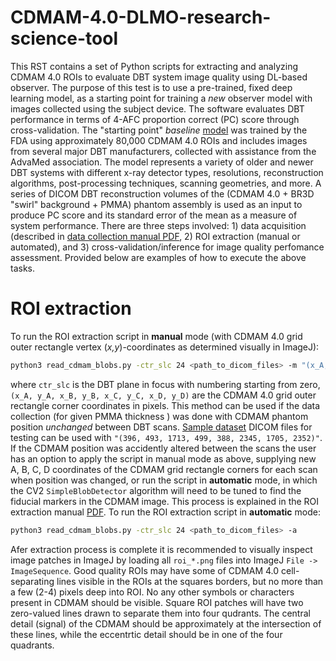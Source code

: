 # CDMAM-4.0-DLMO-research-science-tool
This RST contains a set of Python scripts for extracting and analyzing CDMAM 4.0 ROIs to evaluate DBT system image quality using DL-based observer.
The purpose of this test is to use a pre-trained, fixed deep learning model, as a starting point for training a *new* observer model with images collected using the subject device. The software evaluates DBT performance in terms of 4-AFC proportion correct (PC) score through cross-validation. The "starting point" *baseline* [model](https://plaque.twinbrook.org/index.php/s/QqtXn25qpP7MstE) was trained by the FDA using approximately 80,000 CDMAM 4.0 ROIs and includes images from several major DBT manufacturers, collected with assistance from the AdvaMed association. The model represents a variety of older and newer DBT systems with different x-ray detector types, resolutions, reconstruction algorithms, post-processing techniques, scanning geometries, and more.
A series of DICOM DBT reconstruction volumes of the (CDMAM 4.0 + BR3D "swirl" background + PMMA) phantom assembly is used as an input to produce PC score and its standard error of the mean as a measure of system performance. There are three steps involved: 1) data acquisition (described in [data collection manual PDF](https://plaque.twinbrook.org/index.php/s/AZYWP2z9SBYyexd), 2) ROI extraction (manual or automated), and 3) cross-validation/inference for image quality perfomance assessment. Provided below are examples of how to execute the above tasks.
# ROI extraction
To run the ROI extraction script in **manual** mode (with CDMAM 4.0 grid outer rectangle vertex (*x,y*)-coordinates as determined visually in ImageJ):
```bash
python3 read_cdmam_blobs.py -ctr_slc 24 <path_to_dicom_files> -m "(x_A, y_A, x_B, y_B, x_C, y_C, x_D, y_D)"
```
where `ctr_slc` is the DBT plane in focus with numbering starting from zero, `(x_A, y_A, x_B, y_B, x_C, y_C, x_D, y_D)` are the CDMAM 4.0 grid outer rectangle corner coordinates in pixels. This method can be used if the data collection (for given PMMA thickness ) was done with CDMAM phantom position *unchanged* between DBT scans. 
[Sample dataset](https://plaque.twinbrook.org/index.php/s/ssb8YS4NzC6LWMt) DICOM files for testing can be used with `"(396, 493, 1713, 499, 388, 2345, 1705, 2352)"`.
If the CDMAM position was accidently altered between the scans the user has an option to apply the script in manual mode as above, supplying new A, B, C, D coordinates of the CDMAM grid rectangle corners for each scan when position was changed, or run the script in **automatic** mode, in which the CV2 `SimpleBlobDetector` algorithm will need to be tuned to find the fiducial markers in the CDMAM image. This process is explained in the ROI extraction manual [PDF](https://plaque.twinbrook.org/index.php/s/ABCD). To run the ROI extraction script in **automatic** mode:
```bash
python3 read_cdmam_blobs.py -ctr_slc 24 <path_to_dicom_files> -a
```
Afer extraction process is complete it is recommended to visually inspect image patches in ImageJ by loading all `roi_*.png` files into ImageJ `File -> ImageSequence`. Good quality ROIs may have some of CDMAM 4.0 cell-separating lines visible in the ROIs at the squares borders, but no more than a few (2-4) pixels deep into ROI. No any other symbols or characters present in CDMAM should be visible. Square ROI patches will have two zero-valued lines drawn to separate them into four qudrants. The central detail (signal) of the CDMAM should be approximately at the intersection of these lines, while the eccentrtic detail should be in one of the four quadrants.



